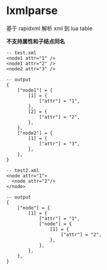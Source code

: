 # lxmlparse
基于 rapidxml 解析 xml 到 lua table

**不支持属性和子结点同名**

```
-- test.xml
<node1 attr="1" />
<node1 attr="2" />
<node2 attr="3" />

-- output
{
	["node1"] = {
		[1] = {
			["attr"] = "1",
		},
		[2] = {
			["attr"] = "2",
		},
	},
	["node2"] = {
		[1] = {
			["attr"] = "3",
		},
	},
}
```

```
-- test2.xml
<node attr="1">
  <node attr="2"/>
</node>

-- output
{
	["node"] = {
		[1] = {
			["attr"] = "1",
			["node"] = {
				[1] = {
					["attr"] = "2",
				},
			},
		},
	},
}
```